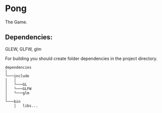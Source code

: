 # Pong
The Game.

## Dependencies:
  GLEW, GLFW, glm
  
For building you should create folder dependencies in the project directory. 



```
dependencies
│
└───include
│   │
│   └───GL
│   └───GLFW
│   └───glm
│   
└───bin
    │   libs...
```
